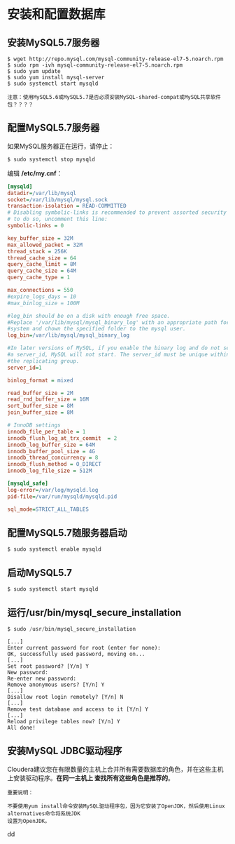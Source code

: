 安装和配置数据库
================================================================================
## 安装MySQL5.7服务器
```shell
$ wget http://repo.mysql.com/mysql-community-release-el7-5.noarch.rpm
$ sudo rpm -ivh mysql-community-release-el7-5.noarch.rpm
$ sudo yum update
$ sudo yum install mysql-server
$ sudo systemctl start mysqld
```
```
注意：使用MySQL5.6或MySQL5.7是否必须安装MySQL-shared-compat或MySQL共享软件包？？？？
```

## 配置MySQL5.7服务器
如果MySQL服务器正在运行，请停止：
```shell
$ sudo systemctl stop mysqld
```

编辑 **/etc/my.cnf**：
```ini
[mysqld]
datadir=/var/lib/mysql
socket=/var/lib/mysql/mysql.sock
transaction-isolation = READ-COMMITTED
# Disabling symbolic-links is recommended to prevent assorted security risks;
# to do so, uncomment this line:
symbolic-links = 0

key_buffer_size = 32M
max_allowed_packet = 32M
thread_stack = 256K
thread_cache_size = 64
query_cache_limit = 8M
query_cache_size = 64M
query_cache_type = 1

max_connections = 550
#expire_logs_days = 10
#max_binlog_size = 100M

#log_bin should be on a disk with enough free space.
#Replace '/var/lib/mysql/mysql_binary_log' with an appropriate path for your
#system and chown the specified folder to the mysql user.
log_bin=/var/lib/mysql/mysql_binary_log

#In later versions of MySQL, if you enable the binary log and do not set
#a server_id, MySQL will not start. The server_id must be unique within
#the replicating group.
server_id=1

binlog_format = mixed

read_buffer_size = 2M
read_rnd_buffer_size = 16M
sort_buffer_size = 8M
join_buffer_size = 8M

# InnoDB settings
innodb_file_per_table = 1
innodb_flush_log_at_trx_commit  = 2
innodb_log_buffer_size = 64M
innodb_buffer_pool_size = 4G
innodb_thread_concurrency = 8
innodb_flush_method = O_DIRECT
innodb_log_file_size = 512M

[mysqld_safe]
log-error=/var/log/mysqld.log
pid-file=/var/run/mysqld/mysqld.pid

sql_mode=STRICT_ALL_TABLES
```

## 配置MySQL5.7随服务器启动
```shell
$ sudo systemctl enable mysqld
```

## 启动MySQL5.7
```shell
$ sudo systemctl start mysqld
```

## 运行/usr/bin/mysql_secure_installation
```sql
$ sudo /usr/bin/mysql_secure_installation
```
```
[...]
Enter current password for root (enter for none):
OK, successfully used password, moving on...
[...]
Set root password? [Y/n] Y
New password:
Re-enter new password:
Remove anonymous users? [Y/n] Y
[...]
Disallow root login remotely? [Y/n] N
[...]
Remove test database and access to it [Y/n] Y
[...]
Reload privilege tables now? [Y/n] Y
All done!
```

## 安装MySQL JDBC驱动程序
Cloudera建议您在有限数量的主机上合并所有需要数据库的角色，并在这些主机上安装驱动程序。**在同一主机上
查找所有这些角色是推荐的**。
```
重要说明：

不要使用yum install命令安装MySQL驱动程序包，因为它安装了OpenJDK，然后使用Linux alternatives命令将系统JDK
设置为OpenJDK。
```






























dd
